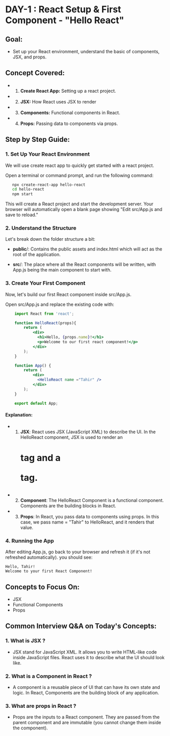# **DAY-1** : React Setup & First Component - "Hello React"

## Goal:
- Set up your React environment, understand the basic of components, JSX, and props.

## Concept Covered:
- 1. **Create React App:** Setting up a react project.
- 2. **JSX:** How React uses JSX to render
- 3. **Components:** Functional components in React.
- 4. **Props:** Passing data to components via props.

## Step by Step Guide:
### 1. Set Up Your React Environment
We will use create react app to quickly get started with a react project.

Open a terminal or command prompt, and run the following command:

 ```bash
    npx create-react-app hello-react
    cd hello-react
    npm start
```
This will create a React project and start the development server. Your browser will automatically open a blank page showing "Edit src/App.js and save to reload."

### 2. Understand the Structure
Let's break down the folder structure a bit:

- **public**/: Contains the public assets and index.html which will act as the root of the application.

- **src**/: The place where all the React components will be written, with App.js being the main component to start with.

### 3. Create Your First Component
Now, let's build our first React component inside src/App.js.

Open src/App.js and replace the existing code with:

```jsx
    import React from 'react';

    function HelloReact(props){
        return (
            <div>
              <h1>Hello, {props.name}!</h1>
              <p>Welcome to our first react component!</p>
            </div>
        );
    }

    function App() {
        return (
            <div>
              <HelloReact name ="Tahir" />
            </div>
        );
    }

    export default App;

```
#### Explanation:
- 1. **JSX**: React uses  JSX (JavaScript XML) to describe the UI. In the HelloReact component, JSX is used to render an <h1> tag and a <p> tag.
- 2. **Component**: The HelloReact Component is a functional component. Components are the building blocks in React.
- 3. **Props**: In React, you pass data to components using props. In this case, we pass name = "Tahir" to HelloReact, and it renders that value.

### 4. Running the App
After editing App.js, go back to your browser and refresh it (if it's not refreshed automatically). you should see:

```code
Hello, Tahir!
Welcome to your first React Component!
```

## Concepts to Focus On:
- JSX
- Functional Components
- Props

## Common Interview Q&A on Today's Concepts:

### 1. What is JSX ?
- JSX stand for JavaScript XML. It allows you to write HTML-like code inside JavaScript files. React uses it to describe what the UI should look like.

### 2. What is a Component in React ?
- A component is a reusable piece of UI that can have its own state and logic. In React, Components are the building block of any application.

### 3. What are props in React ?
- Props are the inputs to a React component. They are passed from the parent component and are immutable (you cannot change them inside the component).
